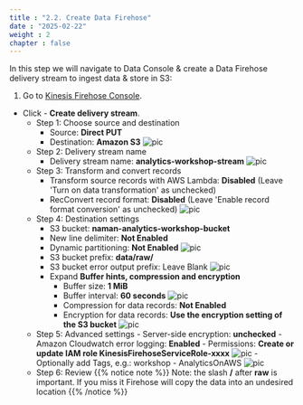 ```yaml
---
title : "2.2. Create Data Firehose"
date : "2025-02-22"
weight : 2
chapter : false
---
```

In this step we will navigate to Data Console & create a Data Firehose delivery stream to ingest data & store in S3:
1. Go to [Kinesis Firehose Console](https://console.aws.amazon.com/firehose/home?region=us-east-1).
- Click - **Create delivery stream**.
    - Step 1: Choose source and destination
        - Source: **Direct PUT**
        - Destination: **Amazon S3**
    ![pic](/anworkshopaws/images/2-ingestandstore/9.png)
    - Step 2: Delivery stream name
        - Delivery stream name: **analytics-workshop-stream**
    ![pic](/anworkshopaws/images/2-ingestandstore/10.png)
    - Step 3: Transform and convert records
        - Transform source records with AWS Lambda: **Disabled** (Leave 'Turn on data transformation' as unchecked)
        - RecConvert record format: **Disabled** (Leave 'Enable record format conversion' as unchecked)
    ![pic](/anworkshopaws/images/2-ingestandstore/11.png)
    - Step 4: Destination settings
        - S3 bucket: **naman-analytics-workshop-bucket**
        - New line delimiter: **Not Enabled**
        - Dynamic partitioning: **Not Enabled**
    ![pic](/anworkshopaws/images/2-ingestandstore/12.png)
        - S3 bucket prefix: **data/raw/**
        - S3 bucket error output prefix: Leave Blank
    ![pic](/anworkshopaws/images/2-ingestandstore/13.png)
        - Expand **Buffer hints, compression and encryption**
            - Buffer size: **1 MiB**
            - Buffer interval: **60 seconds**
            ![pic](/anworkshopaws/images/2-ingestandstore/14.png)
            - Compression for data records: **Not Enabled**
            - Encryption for data records: **Use the encryption setting of the S3 bucket**
            ![pic](/anworkshopaws/images/2-ingestandstore/15.png)
    - Step 5: Advanced settings
            - Server-side encryption: **unchecked**
            - Amazon Cloudwatch error logging: **Enabled**
            - Permissions: **Create or update IAM role KinesisFirehoseServiceRole-xxxx**
            ![pic](/anworkshopaws/images/2-ingestandstore/16.png)
            - Optionally add Tags, e.g.: workshop - AnalyticsOnAWS
            ![pic](/anworkshopaws/images/2-ingestandstore/17.png)
    - Step 6: Review
{{% notice note %}}
Note: the slash **/** after **raw** is important. If you miss it Firehose will copy the data into an undesired location
{{% /notice %}}
